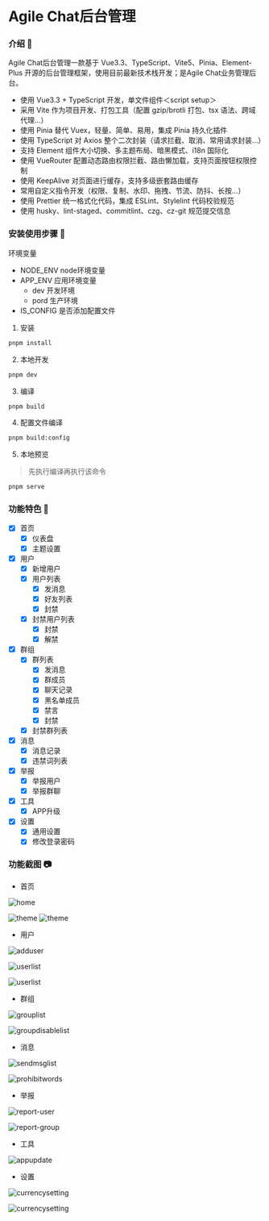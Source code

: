 # Agile Chat后台管理

### 介绍 📖

Agile Chat后台管理一款基于 Vue3.3、TypeScript、Vite5、Pinia、Element-Plus 开源的后台管理框架，使用目前最新技术栈开发；是Agile Chat业务管理后台。

- 使用 Vue3.3 + TypeScript 开发，单文件组件＜script setup＞
- 采用 Vite 作为项目开发、打包工具（配置 gzip/brotli 打包、tsx 语法、跨域代理…）
- 使用 Pinia 替代 Vuex，轻量、简单、易用，集成 Pinia 持久化插件
- 使用 TypeScript 对 Axios 整个二次封装（请求拦截、取消、常用请求封装…）
- 支持 Element 组件大小切换、多主题布局、暗黑模式、i18n 国际化
- 使用 VueRouter 配置动态路由权限拦截、路由懒加载，支持页面按钮权限控制
- 使用 KeepAlive 对页面进行缓存，支持多级嵌套路由缓存
- 常用自定义指令开发（权限、复制、水印、拖拽、节流、防抖、长按…）
- 使用 Prettier 统一格式化代码，集成 ESLint、Stylelint 代码校验规范
- 使用 husky、lint-staged、commitlint、czg、cz-git 规范提交信息

### 安装使用步骤 📔

环境变量
- NODE_ENV node环境变量
- APP_ENV 应用环境变量
  - dev 开发环境
  - pord 生产环境
- IS_CONFIG 是否添加配置文件

1. 安装

```sh
pnpm install
```

2. 本地开发

``` sh
pnpm dev
```

3. 编译

``` sh
pnpm build
```

4. 配置文件编译

``` sh
pnpm build:config
```

5. 本地预览
> 先执行编译再执行该命令

``` sh
pnpm serve
```

### 功能特色 🔨

- [x] 首页
  - [x] 仪表盘
  - [x] 主题设置
- [x] 用户
  - [x] 新增用户
  - [x] 用户列表
    - [x] 发消息
    - [x] 好友列表
    - [x] 封禁
  - [x] 封禁用户列表
    - [x] 封禁
    - [x] 解禁
- [x] 群组
  - [x] 群列表
      - [x] 发消息
      - [x] 群成员
      - [x] 聊天记录
      - [x] 黑名单成员
      - [x] 禁言
      - [x] 封禁
  - [x] 封禁群列表
- [x] 消息
  - [x] 消息记录
  - [x] 违禁词列表
- [x] 举报
  - [x] 举报用户
  - [x] 举报群聊
- [x] 工具
  - [x] APP升级
- [x] 设置
  - [x] 通用设置
  - [x] 修改登录密码
### 功能截图 📷


- 首页

![home](./docs/home/home.png)

![theme](./docs/home/theme.png)
![theme](./docs/home/dark.png)

- 用户

![adduser](./docs/user/adduser.png)

![userlist](./docs/user/userlist.png)

![userlist](./docs/user/disablelist.png)

- 群组

![grouplist](./docs/group/grouplist.png)

![groupdisablelist](./docs/group/groupdisablelist.png)

- 消息

![sendmsglist](./docs/message/sendmsglist.png)

![prohibitwords](./docs/message/prohibitwords.png)

- 举报

![report-user](./docs/report/user.png)

![report-group](./docs/report/group.png)

- 工具

![appupdate](./docs/tool/appupdate.png)

- 设置

![currencysetting](./docs/setting/currencysetting.png)

![currencysetting](./docs/setting/updatepwd.png)
